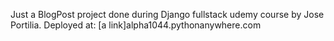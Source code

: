 Just a BlogPost project done during Django fullstack udemy course by Jose Portilia.
Deployed at: [a link]alpha1044.pythonanywhere.com 
